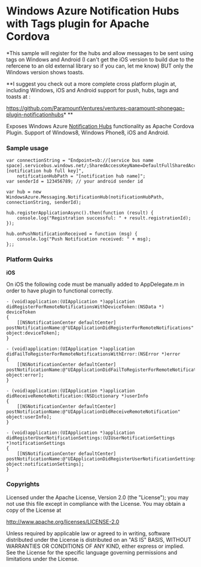 Windows Azure Notification Hubs with Tags plugin for Apache Cordova
==================================

*This sample will register for the hubs and allow messages to be sent using tags on Windows and Android (I can't get the iOS version to build due to the refercene to an old external library so if you can, let me know) BUT only the Windows version shows toasts. 

**I suggest you check out a more complete cross platform plugin at, including Windows, iOS and Android support for push, hubs, tags and toasts at :

 https://github.com/ParamountVentures/ventures-paramount-phonegap-plugin-notificationhubs*
**

Exposes Windows Azure [Notification Hubs](http://www.windowsazure.com/en-us/services/notification-hubs/) functionality as Apache Cordova Plugin. Support of Windows8, Windows Phone8, iOS and Android.


### Sample usage ###

    var connectionString = "Endpoint=sb://[service bus name space].servicebus.windows.net/;SharedAccessKeyName=DefaultFullSharedAccessSignature;SharedAccessKey=[notification hub full key]",
        notificationHubPath = "[notification hub name]";
    var senderId = 123456789; // your android sender id

    var hub = new WindowsAzure.Messaging.NotificationHub(notificationHubPath, connectionString, senderId);

    hub.registerApplicationAsync().then(function (result) {
        console.log("Registration successful: " + result.registrationId);
    });

    hub.onPushNotificationReceived = function (msg) {
        console.log("Push Notification received: " + msg);
    };;

### Platform Quirks ###
**iOS**

On iOS the following code must be manually added to AppDelegate.m in order to have plugin to functional correctly.
~~~
- (void)application:(UIApplication *)application didRegisterForRemoteNotificationsWithDeviceToken:(NSData *) deviceToken
{
    [[NSNotificationCenter defaultCenter] postNotificationName:@"UIApplicationDidRegisterForRemoteNotifications" object:deviceToken];
}

- (void)application:(UIApplication *)application didFailToRegisterForRemoteNotificationsWithError:(NSError *)error
{
    [[NSNotificationCenter defaultCenter] postNotificationName:@"UIApplicationDidFailToRegisterForRemoteNotifications" object:error];
}

- (void)application:(UIApplication *)application didReceiveRemoteNotification:(NSDictionary *)userInfo
{
    [[NSNotificationCenter defaultCenter] postNotificationName:@"UIApplicationDidReceiveRemoteNotification" object:userInfo];
}

- (void)application:(UIApplication *)application didRegisterUserNotificationSettings:(UIUserNotificationSettings *)notificationSettings
{
    [[NSNotificationCenter defaultCenter] postNotificationName:@"UIApplicationDidRegisterUserNotificationSettings" object:notificationSettings];
}
~~~~
### Copyrights ###
Licensed under the Apache License, Version 2.0 (the "License");
you may not use this file except in compliance with the License.
You may obtain a copy of the License at

http://www.apache.org/licenses/LICENSE-2.0

Unless required by applicable law or agreed to in writing, software
distributed under the License is distributed on an "AS IS" BASIS,
WITHOUT WARRANTIES OR CONDITIONS OF ANY KIND, either express or implied.
See the License for the specific language governing permissions and
limitations under the License.
